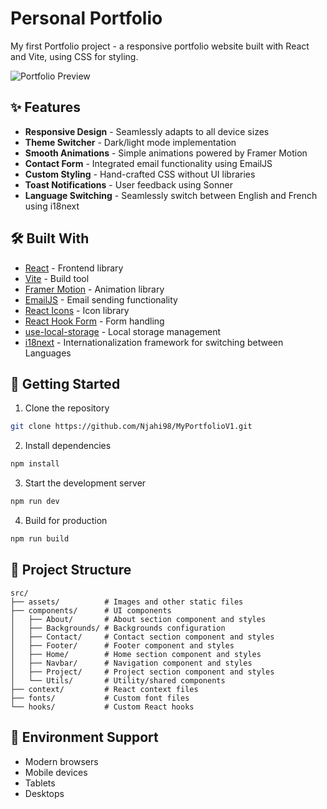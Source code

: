 # Personal Portfolio

My first Portfolio project - a responsive portfolio website built with React and Vite, using CSS for styling.

![Portfolio Preview](/src/assets/project2/proj3S1.webp)

## ✨ Features

- **Responsive Design** - Seamlessly adapts to all device sizes  
- **Theme Switcher** - Dark/light mode implementation  
- **Smooth Animations** - Simple animations powered by Framer Motion  
- **Contact Form** - Integrated email functionality using EmailJS  
- **Custom Styling** - Hand-crafted CSS without UI libraries  
- **Toast Notifications** - User feedback using Sonner  
- **Language Switching** - Seamlessly switch between English and French using i18next  

## 🛠️ Built With  

- [React](https://reactjs.org/) - Frontend library  
- [Vite](https://vitejs.dev/) - Build tool  
- [Framer Motion](https://www.framer.com/motion/) - Animation library  
- [EmailJS](https://www.emailjs.com/) - Email sending functionality  
- [React Icons](https://react-icons.github.io/react-icons/) - Icon library  
- [React Hook Form](https://react-hook-form.com/) - Form handling  
- [use-local-storage](https://github.com/astoilkov/use-local-storage) - Local storage management  
- [i18next](https://www.i18next.com/) - Internationalization framework for switching between Languages

## 🚀 Getting Started

1. Clone the repository
```bash
git clone https://github.com/Njahi98/MyPortfolioV1.git
```

2. Install dependencies
```bash
npm install
```

3. Start the development server
```bash
npm run dev
```

4. Build for production
```bash
npm run build
```

## 📝 Project Structure

```
src/
├── assets/          # Images and other static files
├── components/      # UI components
│   ├── About/       # About section component and styles
│   ├── Backgrounds/ # Backgrounds configuration
│   ├── Contact/     # Contact section component and styles
│   ├── Footer/      # Footer component and styles
│   ├── Home/        # Home section component and styles
│   ├── Navbar/      # Navigation component and styles
│   ├── Project/     # Project section component and styles
│   └── Utils/       # Utility/shared components
├── context/         # React context files
├── fonts/           # Custom font files
└── hooks/           # Custom React hooks
```

## 📱 Environment Support

- Modern browsers
- Mobile devices
- Tablets
- Desktops

